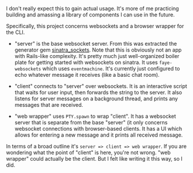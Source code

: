 I don't really expect this to gain actual usage. It's more of me practicing building and amassing a library of components
I can use in the future. 

Specifically, this project concerns websockets and a browser wrapper for the CLI.

- "server" is the base websocket server.
From this was extracted the generator gem [sinatra_sockets](http://github.com/maxpleaner/sinatra_sockets).
Note that this is obviously not an app with Rails-like complexity. It's pretty much just well-organized boiler plate for
getting started with websockets on sinatra. It uses `faye-websockets` which uses `eventmachine`. It's currently
just configured to echo whatever message it receives (like a basic chat room). 

- "client" connects to "server" over websockets. It is an interactive script that waits for user input, then
forwards the string to the server. It also listens for server messages on a background thread, and prints any messages
that are received.

- "web wrapper" uses `PTY.spawn` to wrap "client". It has a websocket server that is separate from the base "server" (it only
concerns websocket connections with browser-based clients. It has a UI which allows for entering a new message and it prints
all received message.

In terms of a broad outline it's `server => client => web wrapper`. If you are wondering what the point of "client" is here,
you're not wrong. "web wrapper" could actually be the client. But I felt like writing it this way, so I did. 
